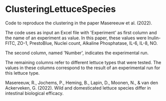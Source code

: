 # ClusteringLettuceSpecies
Code to reproduce the clustering in the paper Masereeuw et al. (2022).

The code uses as input an Excel file with 'Experiment' as first column and the name of an experiment as value. In this paper, these values were Inulin-FITC, ZO-1, PrestoBlue, Nuclei count, Alkaline Phosphatase, IL-6, IL-8, NO.

The second column, named 'Number', indicates the experimental run.

The remaining columns refer to different lettuce types that were tested.
The values in these columns correspond to the result of an experimental run for this lettuce type.


Masereeuw, R., Jochems, P., Heming, B., Lapin, D., Moonen, N., & van den Ackerveken, G. (2022). Wild and domesticated lettuce species differ in intestinal biological efficacy.

